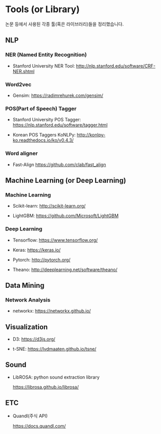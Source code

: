 # Tools (or Library)

논문 등에서 사용된 각종 툴(혹은 라이브러리)들을 정리했습니다.



## NLP
### NER (Named Entity Recognition)

* Stanford University NER Tool: <http://nlp.stanford.edu/software/CRF-NER.shtml>


### Word2vec

* Gensim: <https://radimrehurek.com/gensim/>


### POS(Part of Speech) Tagger

* Stanford University POS Tagger: <https://nlp.stanford.edu/software/tagger.html>
	
* Korean POS Taggers KoNLPy: <http://konlpy-ko.readthedocs.io/ko/v0.4.3/>


### Word aligner

* Fast-Align <https://github.com/clab/fast_align>
	


## Machine Learning (or Deep Learning)

### Machine Learning

* Scikit-learn: <http://scikit-learn.org/>

* LightGBM: <https://github.com/Microsoft/LightGBM>


### Deep Learning
* Tensorflow: <https://www.tensorflow.org/>

* Keras: <https://keras.io/>

* Pytorch: <http://pytorch.org/>

* Theano: <http://deeplearning.net/software/theano/>



## Data Mining

### Network Analysis
* networkx: <https://networkx.github.io/>


## Visualization
* D3: <https://d3js.org/>
 
* t-SNE: <https://lvdmaaten.github.io/tsne/>

## Sound

* LibROSA: python sound extraction library

    <https://librosa.github.io/librosa/>



## ETC
* Quandl(주식 API)

    <https://docs.quandl.com/>
